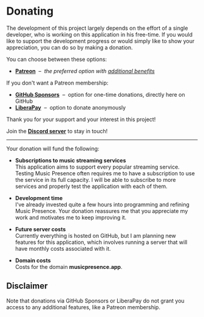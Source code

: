 # Donating

The development of this project largely depends
on the effort of a single developer,
who is working on this application in his free-time.
If you would like to support the development progress
or would simply like to show your appreciation,
you can do so by making a donation.

You can choose between these options:

* **[Patreon](https://www.patreon.com/musicpresence)**
  &nbsp;&ndash;&nbsp; *the preferred option with
  [additional benefits](https://www.patreon.com/musicpresence/membership)*

If you don't want a Patreon membership:

* **[GitHub Sponsors](https://github.com/sponsors/ungive)**
  &nbsp;&ndash;&nbsp; option for one-time donations, directly here on GitHub
* **[LiberaPay](https://liberapay.com/jonasvandenberg)**
  &nbsp;&ndash;&nbsp; option to donate anonymously

Thank you for your support and your interest in this project!

Join the **[Discord server](https://discord-invite.musicpresence.app/)**
to stay in touch!

---

Your donation will fund the following:

* **Subscriptions to music streaming services**  
  This application aims to support every popular streaming service.
  Testing Music Presence often requires me to have a subscription
  to use the service in its full capacity.
  I will be able to subscribe to more services
  and properly test the application with each of them.

* **Development time**  
  I've already invested quite a few hours into programming and refining
  Music Presence. Your donation reassures me that you appreciate my work
  and motivates me to keep improving it.

* **Future server costs**  
  Currently everything is hosted on GitHub,
  but I am planning new features for this application,
  which involves running a server that will have monthly costs
  associated with it.

* **Domain costs**  
  Costs for the domain **musicpresence.app**.

## Disclaimer

Note that donations via GitHub Sponsors or LiberaPay
do not grant you access to any additional features, like a Patreon membership.
